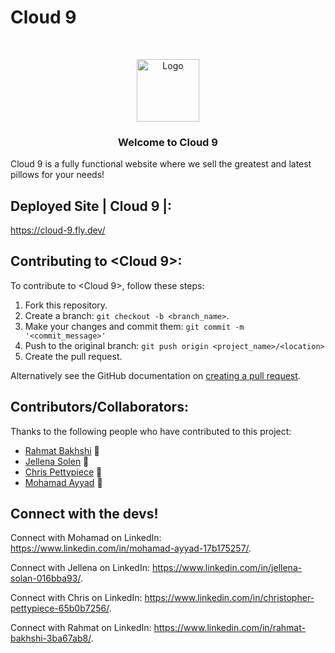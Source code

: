 # Cloud 9

<br />
<p align="center">
  <a href="https://cloud-9.fly.dev//">
    <img src="https://m.media-amazon.com/images/I/81zDUgSOWPL._SL1500_.jpg" alt="Logo" width="100" height="100">
  </a>

  <h3 align="center">Welcome to Cloud 9</h3>

Cloud 9 is a fully functional website where we sell the greatest and latest pillows for your needs!

<!-- <p align=‘center’/>
<p align='center'><a href="https://www.loom.com/share/04d6c8482c7341fb9b423d10f0bea30b"> <img style="max-width:300px" src="https://cdn.loom.com/sessions/thumbnails/04d6c8482c7341fb9b423d10f0bea30b-with-play.gif"> </br> <p align='center'> Watch Video</p> </a> </p> -->

## Deployed Site | Cloud 9 |:

https://cloud-9.fly.dev/

## Contributing to <Cloud 9>:

To contribute to <Cloud 9>, follow these steps:

1. Fork this repository.
2. Create a branch: `git checkout -b <branch_name>`.
3. Make your changes and commit them: `git commit -m '<commit_message>'`
4. Push to the original branch: `git push origin <project_name>/<location>`
5. Create the pull request.

Alternatively see the GitHub documentation on [creating a pull request](https://help.github.com/en/github/collaborating-with-issues-and-pull-requests/creating-a-pull-request).

## Contributors/Collaborators:

Thanks to the following people who have contributed to this project:

- [Rahmat Bakhshi](https://github.com/RahmatBakhshi) 📖
- [Jellena Solen](https://github.com/Ledger7743) 📖
- [Chris Pettypiece](https://github.com/Pettyison) 📖
- [Mohamad Ayyad](https://github.com/Yamato-Amaterasu) 📖

## Connect with the devs!

Connect with Mohamad on LinkedIn: <https://www.linkedin.com/in/mohamad-ayyad-17b175257/>.

Connect with Jellena on LinkedIn: <https://www.linkedin.com/in/jellena-solan-016bba93/>.

Connect with Chris on LinkedIn: <https://www.linkedin.com/in/christopher-pettypiece-65b0b7256/>.

Connect with Rahmat on LinkedIn: <https://www.linkedin.com/in/rahmat-bakhshi-3ba67ab8/>.
